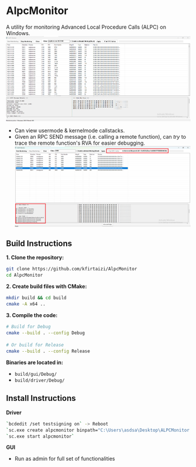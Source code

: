 # AlpcMonitor

A utility for monitoring Advanced Local Procedure Calls (ALPC) on Windows.
![AlpcMonitor GUI Screenshot](docs/images/alpcmonitor-gui.png)

* Can view usermode & kernelmode callstacks.
* Given an RPC SEND message (i.e. calling a remote function), can _try_ to trace the remote function's RVA for easier debugging.
![Callstack and RPC Callee](docs/images/callstack-and-rpc-callee.png)

## Build Instructions

**1. Clone the repository:**
```bash
git clone https://github.com/kfirtaizi/AlpcMonitor
cd AlpcMonitor
```

**2. Create build files with CMake:**
```bash
mkdir build && cd build
cmake -A x64 ..
```

**3. Compile the code:**
```bash
# Build for Debug
cmake --build . --config Debug

# Or build for Release
cmake --build . --config Release
```

**Binaries are located in:**
* `build/gui/Debug/`
* `build/driver/Debug/`

## Install Instructions

**Driver**
```bash
`bcdedit /set testsigning on` -> Reboot
`sc.exe create alpcmonitor binpath="C:\Users\asdsa\Desktop\ALPCMonitor.sys" type=kernel`
`sc.exe start alpcmonitor`
```

**GUI**
* Run as admin for full set of functionalities

